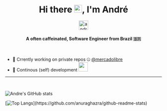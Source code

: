 <h1 align="center">Hi there <img src="https://media.giphy.com/media/hvRJCLFzcasrR4ia7z/giphy.gif" width="25px">, I'm André</h1>
<p align="center">  
    <a href="https://linkedin.com/in/andreposman" target="blank">
        <img align="center" src="https://cdn.jsdelivr.net/npm/simple-icons@3.0.1/icons/linkedin.svg" alt="andreposman" height="30" width="30" />
    </a>
</p>

<h4 align="center">A often caffeinated, Software Engineer from Brazil 🇧🇷</h4>

<br>

- 🔭 Crrently working on private repos 🤐 <a href="https://github.com/mercadolibre" target="blank">@mercadolibre</a></h3>
- 🌱 Continous (self) development <img src="https://media.giphy.com/media/WUlplcMpOCEmTGBtBW/giphy.gif" width="30">



---

<br/>

![Andre's GitHub stats](https://github-readme-stats.vercel.app/api?username=andreposman&show_icons=true&theme=gotham&count_private=true&include_all_commits=true&hide=stars,prs)

[![Top Langs](https://github-readme-stats.vercel.app/api/top-langs/?username=andreposman&layout=compact&theme=gotham&hide=shell&count_private=true&include_all_commits=true&line_height=27")](https://github.com/anuraghazra/github-readme-stats)

<br/>

<!-- <h3>Consider supporting me</h3>
<a href="https://www.buymeacoffee.com/andreposman" target="_blank"><img src="https://cdn.buymeacoffee.com/buttons/v2/default-yellow.png" alt="Buy Me A Coffee" style="height: 25% !important;width: 25% !important;"> </a> -->

<br/>
